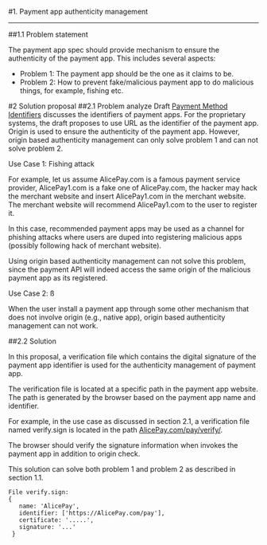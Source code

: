 #1. Payment app authenticity management
***
##1.1 Problem statement

The payment app spec should provide mechanism to ensure the authenticity of the payment app. This includes several aspects:

* Problem 1: The payment app should be the one as it claims to be.
* Problem 2: How to prevent fake/malicious payment app to do malicious things, for example, fishing etc.
    

#2 Solution proposal
##2.1 Problem analyze
Draft [Payment Method Identifiers](https://github.com/w3c/webpayments/blob/gh-pages/proposals/zach-pmi.md) discusses the identifiers of payment apps. For the proprietary systems, the draft proposes to use URL as the identifier of the payment app. Origin is used to ensure the authenticity of the payment app. However, origin based authenticity management can only solve problem 1 and can not solve problem 2.

Use Case 1: Fishing attack

For example, let us assume AlicePay.com is a famous payment service provider, AlicePay1.com is a fake one of AlicePay.com, the hacker may hack the merchant website and insert AlicePay1.com in the merchant website. The merchant website will recommend AlicePay1.com to the user to register it. 

In this case, recommended payment apps may be used as a channel for phishing attacks where users are duped into registering malicious apps (possibly following hack of merchant website).

Using origin based authenticity management can not solve this problem, since the payment API will indeed access the same origin of the malicious payment app as its registered.

Use Case 2: ß

When the user install a payment app through some other mechanism that does not involve origin (e.g., native app), origin based authenticity management can not work.  



##2.2 Solution
     
In this proposal, a verification file which contains the digital signature of the payment app identifier is used for the authenticity management of payment app. 

The verification file is located at a specific path in the payment app website. The path is generated by the browser based on the payment app name and identifier.


For example, in the use case as discussed in section 2.1, a verification file named verify.sign is located in the path [AlicePay.com/pay/verify/](AlicePay.com/pay/verify/).

The browser should verify the signature information when invokes the payment app in addition to origin check. 

This solution can solve both problem 1 and problem 2 as described in section 1.1.

	File verify.sign:
	{
	   name: 'AlicePay',
	   identifier: ['https://AlicePay.com/pay'],
	   certificate: '.....',
	   signature: '...'
	 }

	

